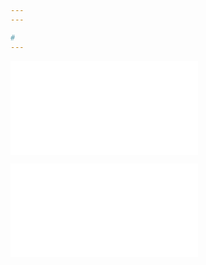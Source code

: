 ```yaml
---
---

#
---
```


![Helped_fancy_dragonborn](../Insights/Helped_fancy_dragonborn.md)

![Calli_indeed_greeter](../Insights/Calli_indeed_greeter.md)
